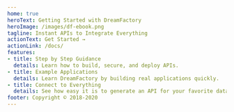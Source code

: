 ```yaml
---
home: true
heroText: Getting Started with DreamFactory
heroImage: /images/df-ebook.png
tagline: Instant APIs to Integrate Everything
actionText: Get Started →
actionLink: /docs/
features:
- title: Step by Step Guidance
  details: Learn how to build, secure, and deploy APIs.
- title: Example Applications
  details: Learn DreamFactory by building real applications quickly.
- title: Connect to Everything
  details: See how easy it is to generate an API for your favorite databases.
footer: Copyright © 2018-2020
---
```


